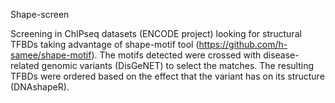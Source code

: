 Shape-screen

Screening in ChIPseq datasets (ENCODE project) looking for structural TFBDs taking advantage of shape-motif tool (https://github.com/h-samee/shape-motif). The motifs detected were crossed with disease-related genomic variants (DisGeNET) to select the matches. The resulting TFBDs were ordered based on the effect that the variant has on its structure (DNAshapeR).

